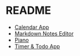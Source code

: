# README

- [Calendar App](https://d2ljxmwwjei1m6.cloudfront.net/genai/cline/calendar.html)
- [Markdown Notes Editor](https://d2ljxmwwjei1m6.cloudfront.net/genai/cline/markdown.html)
- [Piano](https://d2ljxmwwjei1m6.cloudfront.net/genai/cline/piano.html)
- [Timer & Todo App](https://d2ljxmwwjei1m6.cloudfront.net/genai/cline/timer-todo.html)
